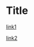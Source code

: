 # Title
[link1](https://docs.google.com/document/d/1Ez1DqCmAPqFScvVHBn4gJWrW3eqIA2VoWWBxNqMMQEs/edit#heading=h.z1e11pqcg1k2)







[link2](https://docs.google.com/document/d/1LnSfvTG_Hn2fxDtFMuhBhJqsf9336Bm1ljux2Af9FqE/edit#)
